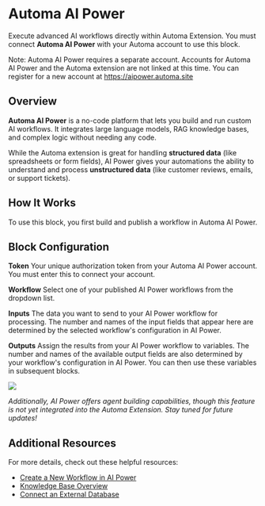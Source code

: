 # Automa AI Power

Execute advanced AI workflows directly within Automa Extension.
You must connect **Automa AI Power** with your Automa account to use this block.

Note: Automa AI Power requires a separate account. Accounts for Automa AI Power and the Automa extension are not linked at this time. You can register for a new account at https://aipower.automa.site

## Overview

**Automa AI Power** is a no-code platform that lets you build and run custom AI workflows. It integrates large language models, RAG knowledge bases, and complex logic without needing any code.

While the Automa extension is great for handling **structured data** (like spreadsheets or form fields), AI Power gives your automations the ability to understand and process **unstructured data** (like customer reviews, emails, or support tickets).

## How It Works

To use this block, you first build and publish a workflow in Automa AI Power.

## Block Configuration

**Token**
Your unique authorization token from your Automa AI Power account. You must enter this to connect your account.

**Workflow**
Select one of your published AI Power workflows from the dropdown list.

**Inputs**
The data you want to send to your AI Power workflow for processing. The number and names of the input fields that appear here are determined by the selected workflow's configuration in AI Power.

**Outputs**
Assign the results from your AI Power workflow to variables. The number and names of the available output fields are also determined by your workflow's configuration in AI Power. You can then use these variables in subsequent blocks.

![](https://winrobot-pub-a-1302949341.cos.ap-shanghai.myqcloud.com/image/20250718173702/88015363f6b069ffa030e92597cad97e.png)

*Additionally, AI Power offers agent building capabilities, though this feature is not yet integrated into the Automa Extension. Stay tuned for future updates!*

## Additional Resources

For more details, check out these helpful resources:

  * [Create a New Workflow in AI Power](https://docs.automa.site/AIPower/819038756436922368)
  * [Knowledge Base Overview](https://docs.automa.site/AIPower/819048519287656448)
  * [Connect an External Database](https://docs.automa.site/AIPower/819048427348512768)
